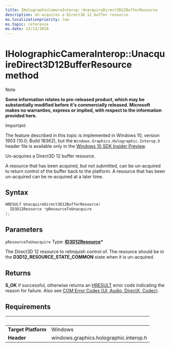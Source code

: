 ```yaml
---
title: IHolographicCameraInterop::UnacquireDirect3D12BufferResource
description: Un-acquires a Direct3D 12 buffer resource.
ms.localizationpriority: low
ms.topic: reference
ms.date: 12/13/2019
---
```


# IHolographicCameraInterop::UnacquireDirect3D12BufferResource method

> [!NOTE]
> **Some information relates to pre-released product, which may be substantially modified before it's commercially released. Microsoft makes no warranties, express or implied, with respect to the information provided here.**

> [!IMPORTANT]
> The feature described in this topic is implemented in 
Windows 10, version 1903 (10.0; Build 18362), but the `Windows.Graphics.Holographic.Interop.h` header file is available only in the [Windows 10 SDK Insider Preview](https://www.microsoft.com/software-download/windowsinsiderpreviewSDK).

Un-acquires a Direct3D 12 buffer resource.

A resource that has been acquired, but not submitted, can be un-acquired to return control of the buffer back to the platform. A resource that has been un-acquired can be re-acquired at a later time. 

## Syntax

```cpp
HRESULT UnacquireDirect3D12BufferResource(
  ID3D12Resource *pResourceToUnacquire
);
```

## Parameters

`pResourceToUnacquire`
Type: **[ID3D12Resource](/windows/win32/api/d3d12/nn-d3d12-id3d12resource)\***

The Direct3D 12 resource to relinquish control of. The resource should be in the **D3D12_RESOURCE_STATE_COMMON** state when it is un-acquired.

## Returns
**S_OK** if successful, otherwise returns an [HRESULT](/windows/win32/com/structure-of-com-error-codes) error code indicating the reason for failure. Also see [COM Error Codes (UI, Audio, DirectX, Codec)](/windows/win32/com/com-error-codes-10).

## Requirements
| &nbsp; | &nbsp; |
| ---- |:---- |
| **Target Platform** | Windows |
| **Header** | windows.graphics.holographic.interop.h |